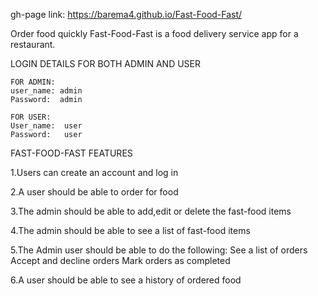 gh-page link: https://barema4.github.io/Fast-Food-Fast/

Order food quickly
Fast-Food-Fast is a food delivery service app for a restaurant.


LOGIN DETAILS FOR BOTH ADMIN AND USER
    
    FOR ADMIN:
    user_name: admin
    Password:  admin

    FOR USER:
    User_name:  user
    Password:   user



   FAST-FOOD-FAST FEATURES

1.Users can create an account and log in

2.A user should be able to order for food

3.The admin should be able to add,edit or delete the fast-food items

4.The admin should be able to see a list of fast-food items

5.The Admin user should be able to do the following:
    See a list of orders
    Accept and decline orders
    Mark orders as completed

6.A user should be able to see a history of ordered food


